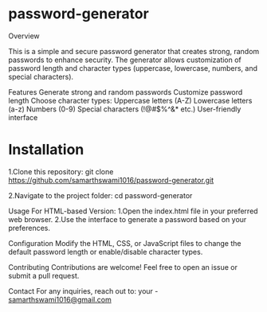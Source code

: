 # password-generator

Overview

This is a simple and secure password generator that creates strong, random passwords to enhance security. The generator allows customization of password length and character types (uppercase, lowercase, numbers, and special characters).

Features
Generate strong and random passwords
Customize password length
Choose character types:
Uppercase letters (A-Z)
Lowercase letters (a-z)
Numbers (0-9)
Special characters (!@#$%^&* etc.)
User-friendly interface

# Installation

1.Clone this repository:
git clone https://github.com/samarthswami1016/password-generator.git

2.Navigate to the project folder:
cd password-generator

Usage
For HTML-based Version:
  1.Open the index.html file in your preferred web browser.
  2.Use the interface to generate a password based on your preferences.

Configuration
Modify the HTML, CSS, or JavaScript files to change the default password length or enable/disable character types.

Contributing
Contributions are welcome! Feel free to open an issue or submit a pull request.

Contact
For any inquiries, reach out to: your - samarthswami1016@gmail.com
